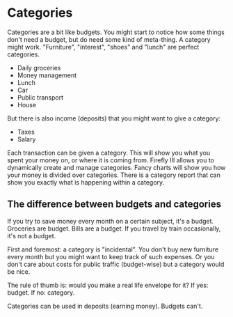 # Categories

Categories are a bit like budgets. You might start to notice how some things don't need a budget, but do need some kind of meta-thing. A category might work. "Furniture", "interest", "shoes" and "lunch" are perfect categories. 

* Daily groceries
* Money management
* Lunch
* Car
* Public transport
* House

But there is also income (deposits) that you might want to give a category:

* Taxes
* Salary

Each transaction can be given a category. This will show you what you spent your money on, or where it is coming from. Firefly III allows you to dynamically create and manage categories. Fancy charts will show you how your money is divided over categories. There is a category report that can show you exactly what is happening within a category.

## The difference between budgets and categories

If you try to save money every month on a certain subject, it's a budget. Groceries are budget. Bills are a budget. If you travel by train occasionally, it's not a budget.

First and foremost: a category is "incidental". You don't buy new furniture every month but you might want to keep track of such expenses. Or you don't care about costs for public traffic (budget-wise) but a category would be nice.

The rule of thumb is: would you make a real life envelope for it? If yes: budget. If no: category.

Categories can be used in deposits (earning money). Budgets can't.
